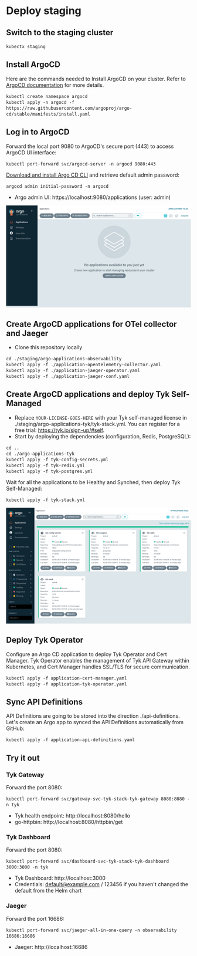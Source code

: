 # Deploy staging

## Switch to the staging cluster

```
kubectx staging
```

## Install ArgoCD

Here are the commands needed to Install ArgoCD on your cluster. Refer to [ArgoCD documentation](https://argo-cd.readthedocs.io/en/stable/getting_started/) for more details. 

```
kubectl create namespace argocd
kubectl apply -n argocd -f https://raw.githubusercontent.com/argoproj/argo-cd/stable/manifests/install.yaml
```

## Log in to ArgoCD

Forward the local port 9080 to ArgoCD's secure port (443) to access ArgoCD UI interface:

```
kubectl port-forward svc/argocd-server -n argocd 9080:443
```

[Download and install Argo CD CLI](https://argo-cd.readthedocs.io/en/stable/getting_started/#2-download-argo-cd-cli) and retrieve default admin password:

```
argocd admin initial-password -n argocd
```

* Argo admin UI: https://localhost:9080/applications (user: admin)

![Argo admin UI (empty)](https://github.com/TykTechnologies/demo-argo-selfmanaged/blob/main/img/argo_staging_empty.png)

## Create ArgoCD applications for OTel collector and Jaeger

* Clone this repository locally

```
cd ./staging/argo-applications-observability
kubectl apply -f ./application-opentelemetry-collector.yaml
kubectl apply -f ./application-jaeger-operator.yaml
kubectl apply -f ./application-jaeger-conf.yaml
```


## Create ArgoCD applications and deploy Tyk Self-Managed


* Replace ```YOUR-LICENSE-GOES-HERE``` with your Tyk self-managed license in ./staging/argo-applications-tyk/tyk-stack.yml. You can register for a free trial: https://tyk.io/sign-up/#self. 
* Start by deploying the dependencies (configuration, Redis, PostgreSQL):

```
cd ..
cd ./argo-applications-tyk
kubectl apply -f tyk-config-secrets.yml
kubectl apply -f tyk-redis.yml
kubectl apply -f tyk-postgres.yml
```

Wait for all the applications to be Healthy and Synched, then deploy Tyk Self-Managed:

```
kubectl apply -f tyk-stack.yml
```

![Argo admin UI (Tyk Self-Managed deployed)](https://github.com/TykTechnologies/demo-argo-selfmanaged/blob/main/img/argo_staging_tyk_stack.png)

## Deploy Tyk Operator 

Configure an Argo CD application to deploy Tyk Operator and Cert Manager. Tyk Operator enables the management of Tyk API Gateway within Kubernetes, and Cert Manager handles SSL/TLS for secure communication. 

```
kubectl apply -f application-cert-manager.yaml
kubectl apply -f application-tyk-operator.yaml
```

## Sync API Definitions

API Definitions are going to be stored into the direction ./api-definitions. Let's create an Argo app to synced the API Definitions automatically from GitHub:

```
kubectl apply -f application-api-definitions.yaml
```

## Try it out

### Tyk Gateway

Forward the port 8080:

```
kubectl port-forward svc/gateway-svc-tyk-stack-tyk-gateway 8080:8080 -n tyk
```

* Tyk health endpoint: http://localhost:8080/hello
* go-httpbin: http://localhost:8080/httpbin/get

### Tyk Dashboard

Forward the port 8080:

```
kubectl port-forward svc/dashboard-svc-tyk-stack-tyk-dashboard 3000:3000 -n tyk
```

* Tyk Dashboard: http://localhost:3000
* Credentials: default@example.com / 123456 if you haven't changed the default from the Helm chart


### Jaeger

Forward the port 16686:

```
kubectl port-forward svc/jaeger-all-in-one-query -n observability 16686:16686
```

* Jaeger: http://localhost:16686
